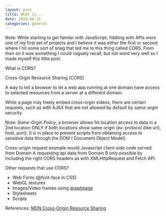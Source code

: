 ```yaml
---
layout: post
title: What is... 
date: 2018-06-15
categories: general
---
```

Note: While starting to get familar with JavaScript, fiddling with APIs were one of my first set of projects and I believe it was either the first or second where I hit some sort of snag that led me to this thing called CORS. From then on it was something I could vaguely recall, but not word very well so I made myself this little post.

What is CORS?

Cross-Orgin Resource Sharing (CORS)

A way to tell a browser to let a web app running at one domain have access to selected resources from a server at a different domain.

While a page may freely embed cross-orgin videos, there are certain requests, such as with AJAX that are not allowed by default by *same-orgin* security. 

Note: *Same-Orgin Policy*, a browser allows 1st location access to data in a 2nd location ONLY if both locations show same origin (ex: protocol (like url), host, port). It is in place to prevent scripts from obtaining access to sensitive data through the DOM ( Document Object Model).

Cross-origin request example would Javascript client-side code served from Domain A requesting api data from Domain B only possible by including the right CORS headers as with XMLHttpRequest and Fetch API.

Other requests that use CORS?

  - Web Fonts (@font-face in CSS)
  - WebGL textures
  - Images/Video frames using [drawImage](https://developer.mozilla.org/en-US/docs/Web/API/CanvasRenderingContext2D/drawImage)
  - Stylesheets
  - Scripts

References: [MDN Cross-Origin Resource Sharing](https://developer.mozilla.org/en-US/docs/Web/HTTP/CORS)
